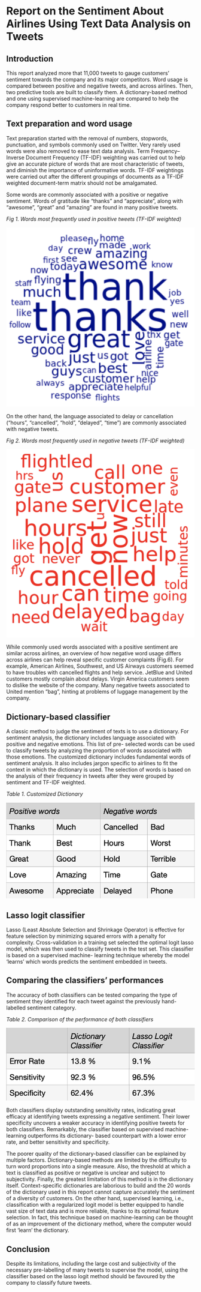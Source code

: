 # Report on the Sentiment About Airlines Using Text Data Analysis on Tweets

## Introduction
This report analyzed more that 11,000 tweets to gauge customers’ sentiment towards the company and its major competitors. Word usage is compared between positive and negative tweets, and across airlines. Then, two predictive tools are built to classify them. A dictionary-based method and one using supervised machine-learning are compared to help the company respond better to customers in real time.

## Text preparation and word usage

Text preparation started with the removal of numbers, stopwords, punctuation, and symbols commonly used on Twitter. Very rarely used words were also removed to ease text data analysis. Term Frequency–Inverse Document Frequency (TF-IDF) weighting was carried out to help give an accurate picture of words that are most characteristic of tweets, and diminish the importance of uninformative words. TF-IDF weightings were carried out after the different groupings of documents as a TF-IDF weighted document-term matrix should not be amalgamated.

Some words are commonly associated with a positive or negative sentiment. Words of gratitude like “thanks” and “appreciate”, along with “awesome”, “great” and “amazing” are found in many positive tweets.

*Fig 1. Words most frequently used in positive tweets (TF-IDF weighted)*

![Fig 1](figures/fig1.png)

On the other hand, the language associated to delay or cancellation (“hours”, “cancelled”, “hold”, “delayed”, “time”) are commonly associated with negative tweets.

*Fig 2. Words most frequently used in negative tweets (TF-IDF weighted)*

![Fig 2](figures/fig2.png)

While commonly used words associated with a positive sentiment are similar across airlines, an overview of how negative word usage differs across airlines can help reveal specific customer complaints (Fig.6). For example, American Airlines, Southwest, and US Airways customers seemed to have troubles with cancelled flights and help service. JetBlue and United customers mostly complain about delays. Virgin America customers seem to dislike the website of the company. Many negative tweets associated to United mention “bag”, hinting at problems of luggage management by the company.

## Dictionary-based classifier

A classic method to judge the sentiment of texts is to use a dictionary. For sentiment analysis, the dictionary includes language associated with positive and negative emotions. This list of pre- selected words can be used to classify tweets by analyzing the proportion of words associated with those emotions.
The customized dictionary includes fundamental words of sentiment analysis. It also includes jargon specific to airlines to fit the context in which the dictionary is used. The selection of words is based on the analysis of their frequency in tweets after they were grouped by sentiment and TF-IDF weighted.

*Table 1. Customized Dictionary*

![Tab 1](figures/Tab1.png)

## Lasso logit classifier

Lasso (Least Absolute Selection and Shrinkage Operator) is effective for feature selection by minimizing squared errors with a penalty for complexity. Cross-validation in a training set selected the optimal logit lasso model, which was then used to classify tweets in the test set. This classifier is based on a supervised machine- learning technique whereby the model ‘learns’ which words predicts the sentiment embedded in tweets.

## Comparing the classifiers’ performances

The accuracy of both classifiers can be tested comparing the type of sentiment they identified for each tweet against the previously hand- labelled sentiment category.

*Table 2. Comparison of the performance of both classifiers*

![Tab 2](figures/Tab2.png)

Both classifiers display outstanding sensitivity rates, indicating great efficacy at identifying tweets expressing a negative sentiment. Their lower specificity uncovers a weaker accuracy in identifying positive tweets for both classifiers. Remarkably, the classifier based on supervised machine-learning outperforms its dictionary- based counterpart with a lower error rate, and better sensitivity and specificity.

The poorer quality of the dictionary-based classifier can be explained by multiple factors. Dictionary-based methods are limited by the difficulty to turn word proportions into a single measure. Also, the threshold at which a text is classified as positive or negative is unclear and subject to subjectivity. Finally, the greatest limitation of this method is in the dictionary itself. Context-specific dictionaries are laborious to build and the 20 words of the dictionary used in this report cannot capture accurately the sentiment of a diversity of customers. On the other hand, supervised learning, i.e., classification with a regularized logit model is better equipped to handle vast size of text data and is more reliable, thanks to its optimal feature selection. In fact, this technique based on machine-learning can be thought of as an improvement of the dictionary method, where the computer would first ‘learn’ the dictionary.

## Conclusion

Despite its limitations, including the large cost and subjectivity of the necessary pre-labelling of many tweets to supervise the model, using the classifier based on the lasso logit method should be favoured by the company to classify future tweets.

